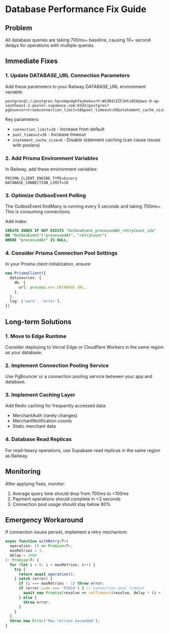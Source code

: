 # Database Performance Fix Guide

## Problem
All database queries are taking 700ms+ baseline, causing 10+ second delays for operations with multiple queries.

## Immediate Fixes

### 1. Update DATABASE_URL Connection Parameters
Add these parameters to your Railway DATABASE_URL environment variable:

```
postgresql://postgres.hpvnmqvdgkfeykekosrh:WV3R4JZIF2Htu92k@aws-0-ap-southeast-2.pooler.supabase.com:6543/postgres?pgbouncer=true&connection_limit=10&pool_timeout=30&statement_cache_size=0
```

Key parameters:
- `connection_limit=10` - Increase from default
- `pool_timeout=30` - Increase timeout
- `statement_cache_size=0` - Disable statement caching (can cause issues with poolers)

### 2. Add Prisma Environment Variables
In Railway, add these environment variables:

```
PRISMA_CLIENT_ENGINE_TYPE=binary
DATABASE_CONNECTION_LIMIT=10
```

### 3. Optimize OutboxEvent Polling
The OutboxEvent.findMany is running every 5 seconds and taking 700ms+. This is consuming connections.

Add index:
```sql
CREATE INDEX IF NOT EXISTS "OutboxEvent_processedAt_retryCount_idx" 
ON "OutboxEvent"("processedAt", "retryCount") 
WHERE "processedAt" IS NULL;
```

### 4. Consider Prisma Connection Pool Settings
In your Prisma client initialization, ensure:

```typescript
new PrismaClient({
  datasources: {
    db: {
      url: process.env.DATABASE_URL,
    },
  },
  log: ['warn', 'error'],
})
```

## Long-term Solutions

### 1. Move to Edge Runtime
Consider deploying to Vercel Edge or Cloudflare Workers in the same region as your database.

### 2. Implement Connection Pooling Service
Use PgBouncer or a connection pooling service between your app and database.

### 3. Implement Caching Layer
Add Redis caching for frequently accessed data:
- MerchantAuth (rarely changes)
- MerchantNotification counts
- Static merchant data

### 4. Database Read Replicas
For read-heavy operations, use Supabase read replicas in the same region as Railway.

## Monitoring

After applying fixes, monitor:
1. Average query time should drop from 700ms to <100ms
2. Payment operations should complete in <2 seconds
3. Connection pool usage should stay below 80%

## Emergency Workaround

If connection issues persist, implement a retry mechanism:

```typescript
async function withRetry<T>(
  operation: () => Promise<T>,
  maxRetries = 3,
  delay = 1000
): Promise<T> {
  for (let i = 0; i < maxRetries; i++) {
    try {
      return await operation();
    } catch (error) {
      if (i === maxRetries - 1) throw error;
      if (error.code === 'P2024') { // Connection pool timeout
        await new Promise(resolve => setTimeout(resolve, delay * (i + 1)));
      } else {
        throw error;
      }
    }
  }
  throw new Error('Max retries exceeded');
}
```